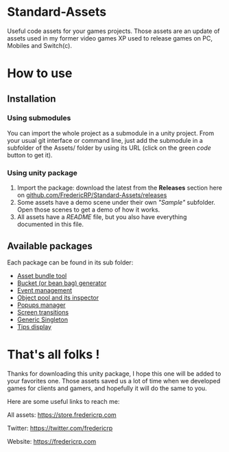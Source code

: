 # Standard-Assets

Useful code assets for your games projects. Those assets are an update of assets used in my former video games XP used to release games on PC, Mobiles and Switch(c).

# How to use

## Installation

### Using submodules
You can import the whole project as a submodule in a unity project.
From your usual git interface or command line, just add the submodule in a subfolder of the Assets/ folder by using its URL (click on the green *code* button to get it).

### Using unity package

1. Import the package: download the latest from the **Releases** section here on [github.com/FredericRP/Standard-Assets/releases](https://github.com/FredericRP/Standard-Assets/releases)
2. Some assets have a demo scene under their own *"Sample"* subfolder. Open those scenes to get a demo of how it works.
3. All assets have a *README* file, but you also have everything documented in this file.


## Available packages
Each package can be found in its sub folder:

- [Asset bundle tool](tree/primary/AssetBundleTool)
- [Bucket (or bean bag) generator](tree/primary/BucketGenerator)
- [Event management](tree/primary/EventManagement)
- [Object pool and its inspector](tree/primary/ObjectPool)
- [Popups manager](tree/primary/Popup)
- [Screen transitions](tree/primary/ScreenTransitions)
- [Generic Singleton](tree/primary/Singleton)
- [Tips display](tree/primary/Tips)

# That's all folks !

Thanks for downloading this unity package, I hope this one will be added to your favorites one. Those assets saved us a lot of time when we developed games for clients and gamers, and hopefully it will do the same to you.

Here are some useful links to reach me:

All assets: https://store.fredericrp.com

Twitter: https://twitter.com/fredericrp

Website: https://fredericrp.com